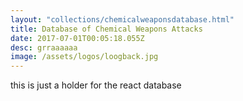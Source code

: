 ```yaml
---
layout: "collections/chemicalweaponsdatabase.html"
title: Database of Chemical Weapons Attacks
date: 2017-07-01T00:05:18.055Z
desc: grraaaaaa
image: /assets/logos/loogback.jpg
---
```


this is just a holder for the react database
